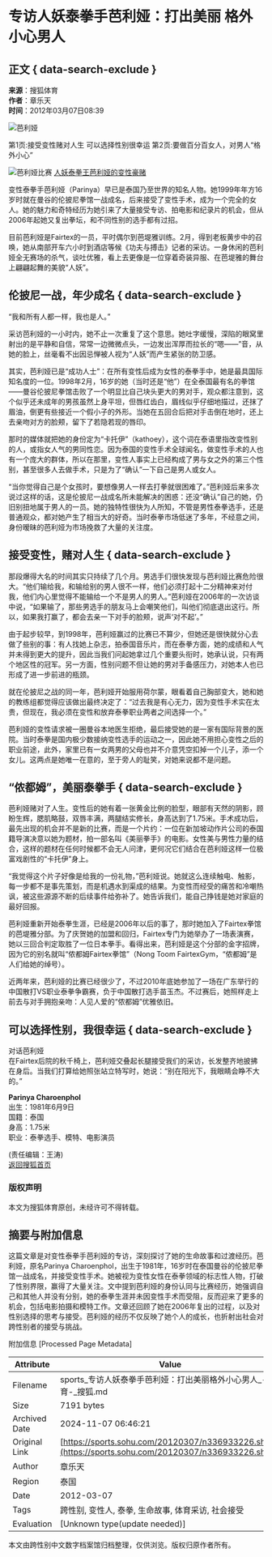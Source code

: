 # 专访人妖泰拳手芭利娅：打出美丽 格外小心男人

## 正文 { data-search-exclude }


**来源**：搜狐体育  
**作者**：章乐天  
**时间**：2012年03月07日08:39  

![芭利娅](https://i0.itc.cn/20111220/5d4_a746fac7_8bf1_c49f_8499_2a4c5abe90a1_1.jpg)

第1页:接受变性赌对人生 可以选择性别很幸运 第2页:要做百分百女人，对男人“格外小心”

![芭利娅比赛](https://photocdn.sohu.com/20120307/Img336945387.jpg)
[人妖泰拳王芭利娅的变性豪赌](https://sports.sohu.com/20120307/n336945383.shtml)

变性泰拳手芭利娅（Parinya）早已是泰国乃至世界的知名人物。她1999年年方16岁时就在曼谷的伦披尼拳馆一战成名，后来接受了变性手术，成为一个完全的女人。她的魅力和奇特经历为她引来了大量接受专访、拍电影和纪录片的机会，但从2006年起她又复出拳坛，和不同性别的选手都有过招。

目前芭利娅是Fairtex的一员，平时偶尔到芭堤雅训练。2月，得到老板黄步中的召唤，她从南部开车六小时到酒店等候《功夫与搏击》记者的采访。一身休闲的芭利娅全无赛场的杀气，谈吐优雅，看上去更像是一位穿着奇装异服、在芭堤雅的舞台上翩翩起舞的美貌“人妖”。

## 伦披尼一战，年少成名 { data-search-exclude }

“我和所有人都一样，我也是人。”

采访芭利娅的一小时内，她不止一次重复了这个意思。她吐字缓慢，深陷的眼窝里射出的是平静和自信，常常一边微微点头，一边发出浑厚而拉长的“嗯——”音，从她的脸上，丝毫看不出因忌惮被人视为“人妖”而产生紧张的防卫感。

其实，芭利娅已是“成功人士”：在所有变性后成为女性的泰拳手中，她是最具国际知名度的一位。1998年2月，16岁的她（当时还是“他”）在全泰国最有名的拳馆——曼谷伦披尼拳馆击败了一个明显比自己块头更大的男对手，观众都注意到，这个似乎还未成年的男孩虽然上身平坦，但唇红齿白，眉线似乎仔细地描过，还抹了眉油，倒更有些接近一个假小子的外形。当她在五回合后把对手击倒在地时，还上去亲吻对方的脸颊，留下了若隐若现的唇印。

那时的媒体就把她的身份定为“卡托伊”（kathoey），这个词在泰语里指改变性别的人，或指女人气的男同性恋。因为泰国的变性手术全球闻名，做变性手术的人也有一个庞大的群体，所以在那里，变性人事实上已经构成了男与女之外的第三个性别，甚至很多人去做手术，只是为了“确认”一下自己是男人或女人。

“当你觉得自己是个女孩时，要想像男人一样去打拳就很困难了。”芭利娅后来多次说过这样的话，这是伦披尼一战成名所未能解决的困惑：还没“确认”自己的她，仍旧别扭地属于男人的一员。她的独特性很快为人所知，不管是男性泰拳选手，还是普通观众，都对她产生了相当大的好奇。当时泰拳市场低迷了多年，不经意之间，身份暧昧的芭利娅为市场挽救了大量的关注度。

## 接受变性，赌对人生 { data-search-exclude }

那段爆得大名的时间其实只持续了几个月。男选手们很快发现与芭利娅比赛危险很大。“他们输给我，和输给别的男人很不一样，他们必须打起十二分精神来对付我，他们内心里觉得不能输给一个不是男人的男人。”芭利娅在2006年的一次访谈中说，“如果输了，那些男选手的朋友马上会嘲笑他们，叫他们彻底退出这行。所以，如果我打赢了，都会去亲一下对手的脸颊，说声‘对不起’。”

由于起步较早，到1998年，芭利娅赢过的比赛已不算少，但她还是很快就分心去做了些别的事：有人找她上杂志，拍泰国音乐片，而在泰拳方面，她的成绩和人气并未得到更大的提升，因此当我们问起她拿过几个重要头衔时，她承认说，只有两个地区性的冠军。另一方面，性别问题不但让她的男对手备感压力，对她本人也已形成了进一步前进的瓶颈。

就在伦披尼之战的同一年，芭利娅开始服用荷尔蒙，眼看着自己胸部变大，她和她的教练组都觉得应该做出最终决定了：“过去我是有心无力，因为变性手术实在太贵，但现在，我必须在变性和放弃泰拳职业两者之间选择一个。”

芭利娅的变性请求被一圈曼谷本地医生拒绝，最后接受她的是一家有国际背景的医院。当时泰拳是国内极少数接纳变性选手的运动之一，因此她不用担心变性之后的职业前途，此外，家里已有一女两男的父母也并不介意凭空扣掉一个儿子，添一个女儿。这两点是她唯一在意的，至于旁人的耻笑，对她来说都不是问题。

## “侬都姆”，美丽泰拳手 { data-search-exclude }

芭利娅赌对了人生。变性后的她有着一张黄金比例的脸型，眼部有天然的阴影，顾盼生辉，腮肌略鼓，双唇丰满，两腿结实修长，身高达到了1.75米。手术成功后，最先出现的机会并不是新的比赛，而是一个片约：一位在新加坡动作片公司的泰国籍导演决意以她为题材，拍一部名叫《美丽拳手》的电影。女性美与男性力量的结合，这样的题材在任何时候都不会无人问津，更何况它们结合在芭利娅这样一位极富戏剧性的“卡托伊”身上。

“我觉得这个片子好像是给我的一份礼物，”芭利娅说。她就这么连续触电、触影，每一步都不是事先策划，而是机遇水到渠成的结果。为变性而经受的痛苦和冷嘲热讽，被这些源源不断的后续事件给弥补了。她告诉我们，能自己挣钱是她对家庭的最好回报。

芭利娅重新开始泰拳生涯，已经是2006年以后的事了，那时她加入了Fairtex拳馆的芭堤雅分部。为了庆贺她的加盟和回归，Fairtex专门为她举办了一场表演赛，她以三回合判定取胜了一位日本拳手。看得出来，芭利娅是这个分部的金字招牌，因为它的别名就叫“侬都姆Fairtex拳馆”（Nong Toom FairtexGym，“侬都姆”是人们给她的绰号）。

近两年来，芭利娅的比赛已经很少了，不过2010年底她参加了一场在广东举行的中国散打VS职业泰拳争霸赛，负于中国散打选手苗玉杰。不过赛后，她照样走上前去与对手拥抱亲吻：人见人爱的“侬都姆”优雅依旧。

## 可以选择性别，我很幸运 { data-search-exclude }

对话芭利娅  
在Fairtex后院的秋千椅上，芭利娅交叠起长腿接受我们的采访，长发整齐地披拂在身后。当我们打算给她照张站立特写时，她说：“别在阳光下，我眼睛会睁不大的。”

**Parinya Charoenphol**  
出生：1981年6月9日  
国籍：泰国  
身高：1.75米  
职业：泰拳选手、模特、电影演员  

(责任编辑：王涛)  
[返回搜狐首页](https://www.sohu.com/)  

### 版权声明
本文为搜狐体育原创，未经许可不得转载。

## 摘要与附加信息

<!-- tcd_abstract -->
这篇文章是对变性泰拳手芭利娅的专访，深刻探讨了她的生命故事和过渡经历。芭利娅，原名Parinya Charoenphol，出生于1981年，16岁时在泰国曼谷的伦披尼拳馆一战成名，并接受变性手术。她被视为变性女性在泰拳领域的标志性人物，打破了性别界限，赢得了大量关注。文中提到芭利娅的身份认同与比赛经历，她强调自己和其他人并没有分别，她的泰拳生涯并未因变性手术而受阻，反而迎来了更多的机会，包括电影拍摄和模特工作。文章还回顾了她在2006年复出的过程，以及对性别选择的思考与接受。芭利娅的经历不仅反映了她个人的成长，也折射出社会对跨性别者的接受与挑战。
<!-- tcd_abstract_end -->

附加信息 [Processed Page Metadata]

| Attribute       | Value                                  |
|-----------------|----------------------------------------|
| Filename        | sports_专访人妖泰拳手芭利娅：打出美丽格外小心男人_-_体育-_搜狐.md                             |
| Size            | 7191 bytes                           |
| Archived Date   | 2024-11-07 06:46:21                             |
| Original Link   | [https://sports.sohu.com/20120307/n336933226.shtml](https://sports.sohu.com/20120307/n336933226.shtml)                       |
| Author          | 章乐天                               |
| Region          | 泰国                               |
| Date            | 2012-03-07                                 |
| Tags            | 跨性别, 变性人, 泰拳, 生命故事, 体育采访, 社会接受                                 |
| Evaluation            | [Unknown type(update needed)]                                 |
<!-- tcd_table_end -->

本文由跨性别中文数字档案馆归档整理，仅供浏览。版权归原作者所有。
